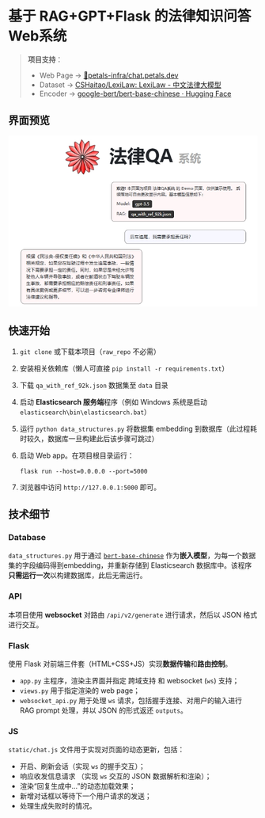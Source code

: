 # 基于 RAG+GPT+Flask 的法律知识问答 Web系统

> **项目支持**：
>
> - Web Page -> [💬petals-infra/chat.petals.dev](https://github.com/petals-infra/chat.petals.dev)
> - Dataset -> [CSHaitao/LexiLaw: LexiLaw - 中文法律大模型](https://github.com/CSHaitao/LexiLaw)
> - Encoder -> [google-bert/bert-base-chinese · Hugging Face](https://huggingface.co/google-bert/bert-base-chinese)

## 界面预览

![](static/demo.png)

## 快速开始

1. `git clone` 或下载本项目（`raw_repo` 不必需）

2. 安装相关依赖库（懒人可直接 `pip install -r requirements.txt`）

3. 下载 `qa_with_ref_92k.json` 数据集至 `data` 目录

4. 启动 **Elasticsearch 服务端**程序（例如 Windows 系统是启动 `elasticsearch\bin\elasticsearch.bat`）

5. 运行 `python data_structures.py` 将数据集 embedding 到数据库（此过程耗时较久，数据库一旦构建此后该步骤可跳过）

6. 启动 Web app。在项目根目录运行：
    ```shell
    flask run --host=0.0.0.0 --port=5000
    ```

7. 浏览器中访问 `http://127.0.0.1:5000` 即可。

## 技术细节

### Database

`data_structures.py` 用于通过  [`bert-base-chinese`](https://huggingface.co/bert-base-chinese) 作为**嵌入模型**，为每一个数据集的字段编码得到embedding，并重新存储到 Elasticsearch 数据库中。该程序**只需运行一次**以构建数据库，此后无需运行。

### API

本项目使用 **websocket** 对路由 `/api/v2/generate` 进行请求，然后以 JSON 格式进行交互。

### Flask

使用 Flask 对前端三件套（HTML+CSS+JS）实现**数据传输**和**路由控制**。

- `app.py` 主程序，渲染主界面并指定 跨域支持 和 websocket (`ws`) 支持；
- `views.py` 用于指定渲染的 web page；
- `websocket_api.py` 用于处理 `ws` 请求，包括握手连接、对用户的输入进行 RAG prompt 处理，并以 JSON 的形式返还 `outputs`。

### JS

`static/chat.js` 文件用于实现对页面的动态更新，包括：

- 开启、刷新会话（实现 `ws` 的握手交互）；
- 响应收发信息请求 （实现 `ws` 交互的 JSON 数据解析和渲染）；
- 渲染“回复生成中...”的动态加载效果；
- 新增对话框以等待下一个用户请求的发送；
- 处理生成失败时的情况。





